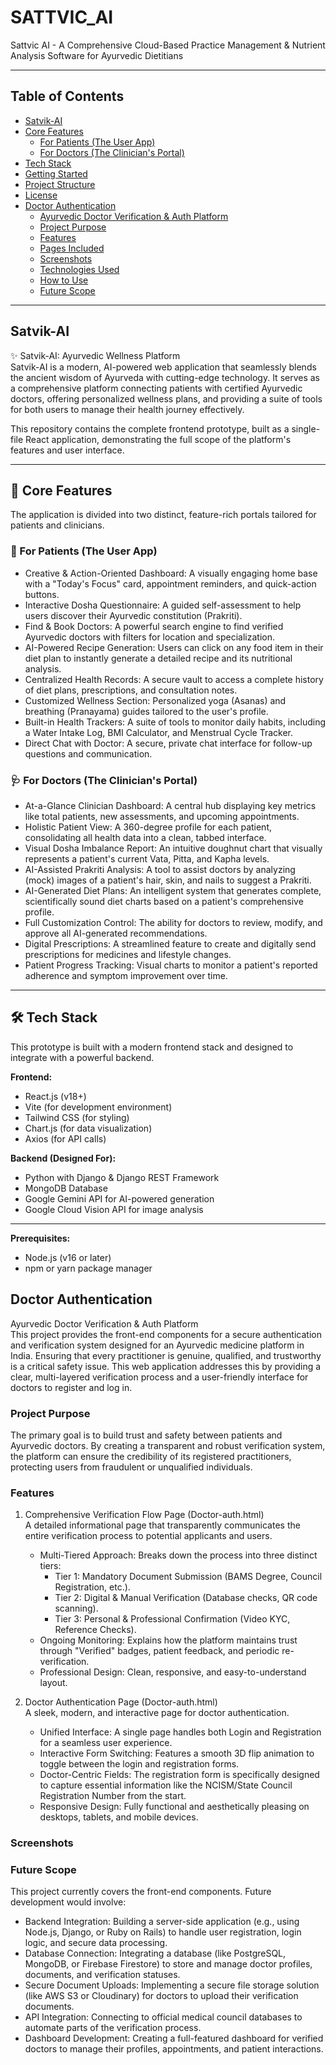 # SATTVIC_AI
Sattvic AI - A Comprehensive Cloud-Based Practice Management & Nutrient Analysis Software for Ayurvedic Dietitians

---

## Table of Contents
- [Satvik-AI](#satvik-ai)
- [Core Features](#core-features)
  - [For Patients (The User App)](#for-patients-the-user-app)
  - [For Doctors (The Clinician's Portal)](#for-doctors-the-clinicians-portal)
- [Tech Stack](#tech-stack)
- [Getting Started](#getting-started)
- [Project Structure](#project-structure)
- [License](#license)
- [Doctor Authentication](#doctor-authentication)
  - [Ayurvedic Doctor Verification & Auth Platform](#ayurvedic-doctor-verification--auth-platform)
  - [Project Purpose](#project-purpose)
  - [Features](#features)
  - [Pages Included](#pages-included)
  - [Screenshots](#screenshots)
  - [Technologies Used](#technologies-used)
  - [How to Use](#how-to-use)
  - [Future Scope](#future-scope)

---

## Satvik-AI
✨ Satvik-AI: Ayurvedic Wellness Platform  
Satvik-AI is a modern, AI-powered web application that seamlessly blends the ancient wisdom of Ayurveda with cutting-edge technology. It serves as a comprehensive platform connecting patients with certified Ayurvedic doctors, offering personalized wellness plans, and providing a suite of tools for both users to manage their health journey effectively.

This repository contains the complete frontend prototype, built as a single-file React application, demonstrating the full scope of the platform's features and user interface.

---

## 🚀 Core Features
The application is divided into two distinct, feature-rich portals tailored for patients and clinicians.

### 🧘 For Patients (The User App)
- Creative & Action-Oriented Dashboard: A visually engaging home base with a "Today's Focus" card, appointment reminders, and quick-action buttons.
- Interactive Dosha Questionnaire: A guided self-assessment to help users discover their Ayurvedic constitution (Prakriti).
- Find & Book Doctors: A powerful search engine to find verified Ayurvedic doctors with filters for location and specialization.
- AI-Powered Recipe Generation: Users can click on any food item in their diet plan to instantly generate a detailed recipe and its nutritional analysis.
- Centralized Health Records: A secure vault to access a complete history of diet plans, prescriptions, and consultation notes.
- Customized Wellness Section: Personalized yoga (Asanas) and breathing (Pranayama) guides tailored to the user's profile.
- Built-in Health Trackers: A suite of tools to monitor daily habits, including a Water Intake Log, BMI Calculator, and Menstrual Cycle Tracker.
- Direct Chat with Doctor: A secure, private chat interface for follow-up questions and communication.

### 🩺 For Doctors (The Clinician's Portal)
- At-a-Glance Clinician Dashboard: A central hub displaying key metrics like total patients, new assessments, and upcoming appointments.
- Holistic Patient View: A 360-degree profile for each patient, consolidating all health data into a clean, tabbed interface.
- Visual Dosha Imbalance Report: An intuitive doughnut chart that visually represents a patient's current Vata, Pitta, and Kapha levels.
- AI-Assisted Prakriti Analysis: A tool to assist doctors by analyzing (mock) images of a patient's hair, skin, and nails to suggest a Prakriti.
- AI-Generated Diet Plans: An intelligent system that generates complete, scientifically sound diet charts based on a patient's comprehensive profile.
- Full Customization Control: The ability for doctors to review, modify, and approve all AI-generated recommendations.
- Digital Prescriptions: A streamlined feature to create and digitally send prescriptions for medicines and lifestyle changes.
- Patient Progress Tracking: Visual charts to monitor a patient's reported adherence and symptom improvement over time.

---

## 🛠️ Tech Stack
This prototype is built with a modern frontend stack and designed to integrate with a powerful backend.

**Frontend:**
- React.js (v18+)
- Vite (for development environment)
- Tailwind CSS (for styling)
- Chart.js (for data visualization)
- Axios (for API calls)

**Backend (Designed For):**
- Python with Django & Django REST Framework
- MongoDB Database
- Google Gemini API for AI-powered generation
- Google Cloud Vision API for image analysis

---


**Prerequisites:**
- Node.js (v16 or later)
- npm or yarn package manager


## Doctor Authentication
Ayurvedic Doctor Verification & Auth Platform  
This project provides the front-end components for a secure authentication and verification system designed for an Ayurvedic medicine platform in India. Ensuring that every practitioner is genuine, qualified, and trustworthy is a critical safety issue. This web application addresses this by providing a clear, multi-layered verification process and a user-friendly interface for doctors to register and log in.

### Project Purpose
The primary goal is to build trust and safety between patients and Ayurvedic doctors. By creating a transparent and robust verification system, the platform can ensure the credibility of its registered practitioners, protecting users from fraudulent or unqualified individuals.

### Features
1. Comprehensive Verification Flow Page (Doctor-auth.html)  
   A detailed informational page that transparently communicates the entire verification process to potential applicants and users.

   - Multi-Tiered Approach: Breaks down the process into three distinct tiers:
     - Tier 1: Mandatory Document Submission (BAMS Degree, Council Registration, etc.).
     - Tier 2: Digital & Manual Verification (Database checks, QR code scanning).
     - Tier 3: Personal & Professional Confirmation (Video KYC, Reference Checks).
   - Ongoing Monitoring: Explains how the platform maintains trust through "Verified" badges, patient feedback, and periodic re-verification.
   - Professional Design: Clean, responsive, and easy-to-understand layout.

2. Doctor Authentication Page (Doctor-auth.html)  
   A sleek, modern, and interactive page for doctor authentication.

   - Unified Interface: A single page handles both Login and Registration for a seamless user experience.
   - Interactive Form Switching: Features a smooth 3D flip animation to toggle between the login and registration forms.
   - Doctor-Centric Fields: The registration form is specifically designed to capture essential information like the NCISM/State Council Registration Number from the start.
   - Responsive Design: Fully functional and aesthetically pleasing on desktops, tablets, and mobile devices.


### Screenshots




### Future Scope
This project currently covers the front-end components. Future development would involve:
- Backend Integration: Building a server-side application (e.g., using Node.js, Django, or Ruby on Rails) to handle user registration, login logic, and secure data processing.
- Database Connection: Integrating a database (like PostgreSQL, MongoDB, or Firebase Firestore) to store and manage doctor profiles, documents, and verification statuses.
- Secure Document Uploads: Implementing a secure file storage solution (like AWS S3 or Cloudinary) for doctors to upload their verification documents.
- API Integration: Connecting to official medical council databases to automate parts of the verification process.
- Dashboard Development: Creating a full-featured dashboard for verified doctors to manage their profiles, appointments, and patient interactions.


